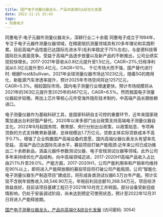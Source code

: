 ```yaml
---
title: 国产电子测量仪器龙头，产品向高端化&综合化发展
date: 2022-11-21 15:43
tags:
- 同惠电子
---
```

同惠电子:电子元器件测量仪器龙头，深耕行业二十余载
同惠电子成立于1994年，专注于电子元器件测量仪器领域，在精密阻抗测量领域具有20多年理论和实践积累。目前高端产品性能已达国际先进水平(毛利率稳定于75%左右)，与是德科技等国际巨头直面竞争。受益于高端产品逐步放量以及新产品的不断推出，公司业绩实现较快增长。2017-2021年营收从0.8亿元提升至1.5亿元，CAGR=21%;归母净利润从0.3亿元提升至0.4亿元，CAGR=10%。
千亿市场大而不强，国产替代进行时:
根据Frost&Sullivan，2021年全球测量仪器市场达1023亿元，随着5G的商用化、新能源汽车渗透率提升，预计2025年市场空间将达1257亿元，CAGR=5.3%。相较国际市场，国内电子测量行业增速更快，预计市场规模将从2021年的363亿元提升至2025年的467亿元，CAGR=6.5%。然而我国电子测量仪器起步较晚，再加上芯片等核心元件受海外隐形技术制约，中高端产品长期依赖进口。
<!-- more -->
电子测量仪器作为基础科研工具，是国家科研自主可控的重要环节，近年来国家政策加速出台利好国产替代。2020年以来多部门出台政策支持高端电子测量仪器自主化。2022年9月起国务院、教育部、央行分别出台政策，以政策贴息、专项再贷款的方式支持教育新基建，总体规模达1.7万亿元，贷款主体实际贷款成本不高于0.7%，增强了企业购置国产高端设备的意愿，国内高端仪器仪表龙头有望率先受益。
高端产品已达国际先进水平，募投项目打破产能瓶颈:近年来公司已成功推出二十余款新品，涵盖元器件参数测试仪器、电子安规测试仪器等领域。此外公司多年来持续优化产品结构，向中高端领域迈进，2017-2020H1高端产品收入占比由21.1%升至29.0%。产能方面，2017-2020H1，公司产能利用率和产销率均维持在90%以上，即将进入产能释放期的募投项目将打破公司产能瓶颈。公司“智能化电子测量仪器生产制造项目”建成后，将形成各类测试仪器6.5万台年产能。预计实现不含税年销售收入38,546.90万元，年税前利润总额10,268.54万元，项目经济效益良好。目前该项目基建工程已于2021年10月完工并转固。部分设备受新冠疫情影响，仍处于安装调试阶段，尚未达到预定可使用状态，预计至2022年12月31日将进入产能释放期。

[国产电子测量仪器龙头，产品向高端化&综合化发展](https://url12.ctfile.com/f/3948612-729646421-576607?p=3054)
(访问密码: 3054)
